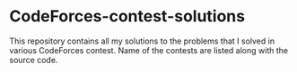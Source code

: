 # CodeForces-contest-solutions

This repository contains all my solutions to the problems that I solved in various CodeForces contest. 
Name of the contests are listed along with the source code.
